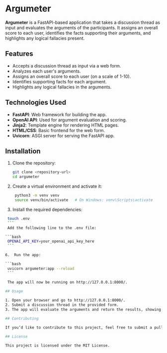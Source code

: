 # Argumeter

**Argumeter** is a FastAPI-based application that takes a discussion thread as input and evaluates the arguments of the participants. It assigns an overall score to each user, identifies the facts supporting their arguments, and highlights any logical fallacies present.

## Features

- Accepts a discussion thread as input via a web form.
- Analyzes each user's arguments.
- Assigns an overall score to each user (on a scale of 1-10).
- Identifies supporting facts for each argument.
- Highlights any logical fallacies in the arguments.

## Technologies Used

- **FastAPI**: Web framework for building the app.
- **OpenAI API**: Used for argument evaluation and scoring.
- **Jinja2**: Template engine for rendering HTML pages.
- **HTML/CSS**: Basic frontend for the web form.
- **Uvicorn**: ASGI server for serving the FastAPI app.

## Installation

1. Clone the repository:

   ```bash
   git clone <repository-url>
   cd argumeter
   ```
   
2. Create a virtual environment and activate it:

   ```bash
    python3 -m venv venv
    source venv/bin/activate   # On Windows: venv\Scripts\activate
    ```

3.	Install the required dependencies:

   ```bash
    touch .env
    ```
    Add the following line to the .env file:

   ```bash
    OPENAI_API_KEY=your_openai_api_key_here
    ```

6.	Run the app:

   ```bash
    uvicorn argumeter:app --reload
    ```

    The app will now be running on http://127.0.0.1:8000/.
    
## Usage

1. Open your browser and go to http://127.0.0.1:8000/. 
2. Submit a discussion thread in the provided form.
3. The app will evaluate the arguments and return the results, showing:

## Contributing

If you’d like to contribute to this project, feel free to submit a pull request or open an issue. Any contributions or feedback are welcome!

## License

This project is licensed under the MIT License.
